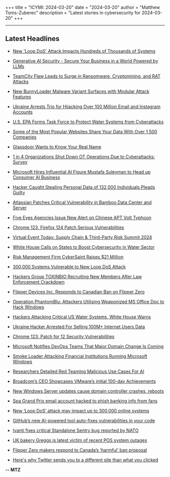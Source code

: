 +++
title = "ICYMI: 2024-03-20"
date = "2024-03-20"
author = "Matthew Toms-Zuberec"
description = "Latest stories in cybersecurity for 2024-03-20"
+++

---------------------------------------------------------------------------
## Latest Headlines
- [New 'Loop DoS' Attack Impacts Hundreds of Thousands of Systems](https://thehackernews.com/2024/03/new-loop-dos-attack-impacts-hundreds-of.html)

- [Generative AI Security - Secure Your Business in a World Powered by LLMs](https://thehackernews.com/2024/03/generative-ai-security-secure-your.html)

- [TeamCity Flaw Leads to Surge in Ransomware, Cryptomining, and RAT Attacks](https://thehackernews.com/2024/03/teamcity-flaw-leads-to-surge-in.html)

- [New BunnyLoader Malware Variant Surfaces with Modular Attack Features](https://thehackernews.com/2024/03/new-bunnyloader-malware-variant.html)

- [Ukraine Arrests Trio for Hijacking Over 100 Million Email and Instagram Accounts](https://thehackernews.com/2024/03/ukraine-arrests-trio-for-hijacking-over.html)

- [U.S. EPA Forms Task Force to Protect Water Systems from Cyberattacks](https://thehackernews.com/2024/03/us-epa-forms-task-force-to-protect.html)

- [Some of the Most Popular Websites Share Your Data With Over 1,500 Companies](https://www.wired.com/story/cookie-pop-up-ad-tech-partner-top-websites/)

- [Glassdoor Wants to Know Your Real Name](https://www.wired.com/story/glassdoor-wants-to-know-your-real-name/)

- [1 in 4 Organizations Shut Down OT Operations Due to Cyberattacks: Survey](https://www.securityweek.com/1-in-4-organizations-shut-down-ot-operations-due-to-cyberattacks-survey/)

- [Microsoft Hires Influential AI Figure Mustafa Suleyman to Head up Consumer AI Business](https://www.securityweek.com/microsoft-hires-influential-ai-figure-mustafa-suleyman-to-head-up-consumer-ai-business/)

- [Hacker Caught Stealing Personal Data of 132,000 Individuals Pleads Guilty](https://www.securityweek.com/hacker-caught-stealing-personal-data-of-132000-individuals-pleads-guilty/)

- [Atlassian Patches Critical Vulnerability in Bamboo Data Center and Server](https://www.securityweek.com/atlassian-patches-critical-vulnerability-in-bamboo-data-center-and-server/)

- [Five Eyes Agencies Issue New Alert on Chinese APT Volt Typhoon](https://www.securityweek.com/five-eyes-agencies-issue-new-alert-on-chinese-apt-volt-typhoon/)

- [Chrome 123, Firefox 124 Patch Serious Vulnerabilities](https://www.securityweek.com/chrome-123-firefox-124-patch-serious-vulnerabilities/)

- [Virtual Event Today: Supply Chain & Third-Party Risk Summit 2024](https://www.securityweek.com/virtual-event-today-supply-chain-third-party-risk-summit-2024/)

- [White House Calls on States to Boost Cybersecurity in Water Sector](https://www.securityweek.com/white-house-calls-on-states-to-boost-cybersecurity-in-water-sector/)

- [Risk Management Firm CyberSaint Raises $21 Million](https://www.securityweek.com/risk-management-firm-cybersaint-raises-21-million/)

- [300,000 Systems Vulnerable to New Loop DoS Attack](https://www.securityweek.com/300000-systems-vulnerable-to-new-loop-dos-attack/)

- [Hackers Group TOXINBIO Recruiting New Members After Law Enforcement Crackdown](https://cybersecuritynews.com/hackers-recruiting-new-members-after-law-enforcement-crackdown/)

- [Flipper Devices Inc. Responds to Canadian Ban on Flipper Zero](https://cybersecuritynews.com/flipper-devices-inc-responds-to-canadian-ban-on-flipper-zero/)

- [Operation PhantomBlu: Attackers Utilising Weaponized MS Office Doc to Hack Windows](https://cybersecuritynews.com/operation-phantomblu/)

- [Hackers Attacking Critical US Water Systems, White House Warns](https://cybersecuritynews.com/white-house-warns-water-system-hacks/)

- [Ukraine Hacker Arrested For Selling 100M+ Internet Users Data](https://cybersecuritynews.com/ukraine-hacker-data-breach/)

- [Chrome 123: Patch for 12 Security Vulnerabilities](https://cybersecuritynews.com/chrome-123-patch/)

- [Microsoft Notifies DevOps Teams That Major Domain Change Is Coming](https://cybersecuritynews.com/microsoft-domain-change-devops-notice/)

- [Smoke Loader Attacking Financial Institutions Running Microsoft Windows](https://cybersecuritynews.com/smoke-loader-malware-targets-windows-based-financial-firms/)

- [Researchers Detailed Red Teaming Malicious Use Cases For AI](https://cybersecuritynews.com/ai-malicious-use-cases-red-teaming/)

- [Broadcom’s CEO Showcases VMware’s initial 100-day Achievements](https://cybersecuritynews.com/broadcoms-ceo-showcases-vmwares/)

- [New Windows Server updates cause domain controller crashes, reboots](https://www.bleepingcomputer.com/news/microsoft/new-windows-server-updates-cause-domain-controller-crashes-reboots/)

- [Spa Grand Prix email account hacked to phish banking info from fans](https://www.bleepingcomputer.com/news/security/spa-grand-prix-email-account-hacked-to-phish-banking-info-from-fans/)

- [New ‘Loop DoS’ attack may impact up to 300,000 online systems](https://www.bleepingcomputer.com/news/security/new-loop-dos-attack-may-impact-up-to-300-000-online-systems/)

- [GitHub’s new AI-powered tool auto-fixes vulnerabilities in your code](https://www.bleepingcomputer.com/news/security/githubs-new-ai-powered-tool-auto-fixes-vulnerabilities-in-your-code/)

- [Ivanti fixes critical Standalone Sentry bug reported by NATO](https://www.bleepingcomputer.com/news/security/ivanti-fixes-critical-standalone-sentry-bug-reported-by-nato/)

- [UK bakery Greggs is latest victim of recent POS system outages](https://www.bleepingcomputer.com/news/technology/uk-bakery-greggs-is-latest-victim-of-recent-pos-system-outages/)

- [Flipper Zero makers respond to Canada’s ‘harmful’ ban proposal](https://www.bleepingcomputer.com/news/security/flipper-zero-makers-respond-to-canadas-harmful-ban-proposal/)

- [Here's why Twitter sends you to a different site than what you clicked](https://www.bleepingcomputer.com/news/security/heres-why-twitter-sends-you-to-a-different-site-than-what-you-clicked/)

**-- MTZ**